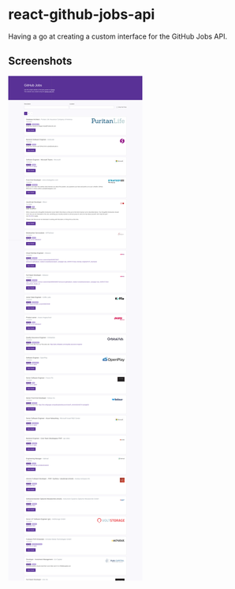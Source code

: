 # react-github-jobs-api

Having a go at creating a custom interface for the GitHub Jobs API.

## Screenshots

![doc/ss.png](doc/ss.png)
